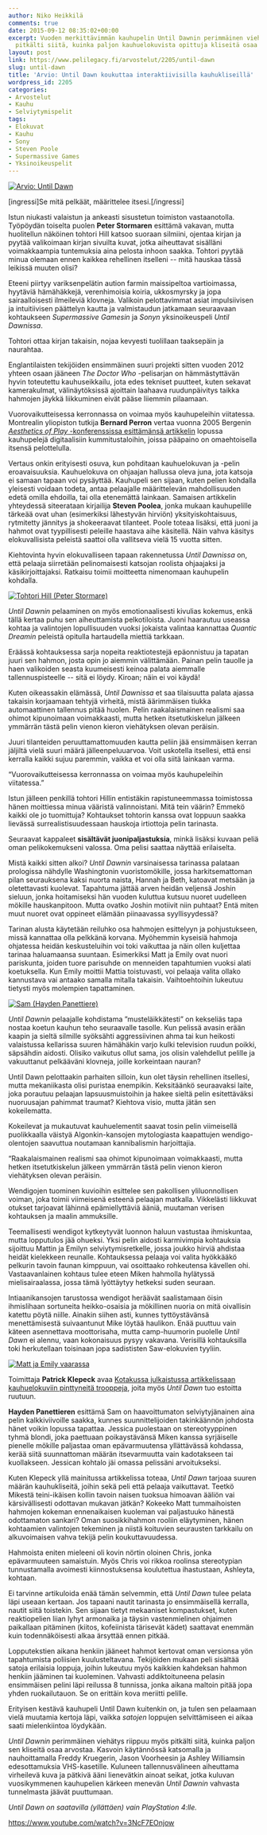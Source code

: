 ```yaml
---
author: Niko Heikkilä
comments: true
date: 2015-09-12 08:35:02+00:00
excerpt: Vuoden merkittävimmän kauhupelin Until Dawnin perimmäinen viehätys riippuu
  pitkälti siitä, kuinka paljon kauhuelokuvista opittuja kliseitä osaa arvostaa.
layout: post
link: https://www.pelilegacy.fi/arvostelut/2205/until-dawn
slug: until-dawn
title: 'Arvio: Until Dawn koukuttaa interaktiivisilla kauhukliseillä'
wordpress_id: 2205
categories:
- Arvostelut
- Kauhu
- Selviytymispelit
tags:
- Elokuvat
- Kauhu
- Sony
- Steven Poole
- Supermassive Games
- Yksinoikeuspelit
---
```


[![Arvio: Until Dawn](/uploads/2015/09/until_dawn.jpg)](/uploads/2015/09/until_dawn.jpg)

[ingressi]Se mitä pelkäät, määrittelee itsesi.[/ingressi]

Istun niukasti valaistun ja ankeasti sisustetun toimiston vastaanotolla. Työpöydän toiselta puolen **Peter Stormaren** esittämä vakavan, mutta huolitellun näköinen tohtori Hill katsoo suoraan silmiini, ojentaa kirjan ja pyytää valikoimaan kirjan sivuilta kuvat, jotka aiheuttavat sisälläni voimakkaampia tuntemuksia aina pelosta inhoon saakka. Tohtori pyytää minua olemaan ennen kaikkea rehellinen itselleni -- mitä hauskaa tässä leikissä muuten olisi?

Eteeni piirtyy variksenpelätin aution farmin maissipeltoa vartioimassa, hyytäviä hämähäkkejä, verenhimoisia koiria, ukkosmyrsky ja jopa sairaalloisesti ilmeileviä klovneja. Valikoin pelottavimmat asiat impulsiivisen ja intuitiivisen päättelyn kautta ja valmistaudun jatkamaan seuraavaan kohtaukseen _Supermassive Gamesin_ ja _Sonyn_ yksinoikeuspeli _Until Dawnissa_.

Tohtori ottaa kirjan takaisin, nojaa kevyesti tuolillaan taaksepäin ja naurahtaa.

Englantilaisten tekijöiden ensimmäinen suuri projekti sitten vuoden 2012 yhteen osaan jääneen _The Doctor Who_ -pelisarjan on hämmästyttävän hyvin toteutettu kauhuseikkailu, jota edes tekniset puutteet, kuten sekavat kamerakulmat, välinäytöksissä ajoittain laahaava ruudunpäivitys taikka hahmojen jäykkä liikkuminen eivät pääse liiemmin pilaamaan.

Vuorovaikutteisessa kerronnassa on voimaa myös kauhupeleihin viitatessa. Montrealin yliopiston tutkija **Bernard Perron** vertaa vuonna 2005 Bergenin [_Aesthetics of Play_ -konferenssissa esittämänsä artikkelin](http://www.aestheticsofplay.org/perron.php) lopussa kauhupelejä digitaalisiin kummitustaloihin, joissa pääpaino on omaehtoisella itsensä pelottelulla.

Vertaus onkin erityisesti osuva, kun pohditaan kauhuelokuvan ja -pelin eroavaisuuksia. Kauhuelokuva on ohjaajan hallussa oleva juna, jota katsoja ei samaan tapaan voi pysäyttää. Kauhupeli sen sijaan, kuten pelien kohdalla yleisesti voidaan todeta, antaa pelaajalle määrittelevän mahdollisuuden edetä omilla ehdoilla, tai olla etenemättä lainkaan. Samaisen artikkelin yhteydessä siteerataan kirjailija **Steven Poolea**, jonka mukaan kauhupelille tärkeää ovat uhan (esimerkiksi lähestyvän hirviön) yksityiskohtaisuus, rytmitetty jännitys ja shokeeraavat tilanteet. Poole toteaa lisäksi, että juoni ja hahmot ovat tyypillisesti peleille haastava aihe käsitellä. Näin vahva käsitys elokuvallisista peleistä saattoi olla vallitseva vielä 15 vuotta sitten.

Kiehtovinta hyvin elokuvalliseen tapaan rakennetussa _Until Dawnissa_ on, että pelaaja siirretään pelinomaisesti katsojan roolista ohjaajaksi ja käsikirjoittajaksi. Ratkaisu toimii moitteetta nimenomaan kauhupelin kohdalla.

[![Tohtori Hill (Peter Stormare)](/uploads/2015/09/tohtori_hill.jpg)](/uploads/2015/09/tohtori_hill.jpg)

_Until Dawnin_ pelaaminen on myös emotionaalisesti kivulias kokemus, enkä tällä kertaa puhu sen aiheuttamista pelkotiloista. Juoni haarautuu useassa kohtaa ja valintojen lopullisuuden vuoksi jokaista valintaa kannattaa _Quantic Dreamin_ peleistä opitulla hartaudella miettiä tarkkaan.

Eräässä kohtauksessa sarja nopeita reaktiotestejä epäonnistuu ja tapatan juuri sen hahmon, josta opin jo aiemmin välittämään. Painan pelin tauolle ja haen valikoiden seasta kuumeisesti keinoa palata aiemmalle tallennuspisteelle -- sitä ei löydy. Kiroan; näin ei voi käydä!

Kuten oikeassakin elämässä, _Until Dawnissa_ et saa tilaisuutta palata ajassa takaisin korjaamaan tehtyjä virheitä, mistä äärimmäisen tiukka automaattinen tallennus pitää huolen. Pelin raakalaismainen realismi saa ohimot kipunoimaan voimakkaasti, mutta hetken itsetutkiskelun jälkeen ymmärrän tästä pelin vienon kieron viehätyksen olevan peräisin.

Juuri tilanteiden peruuttamattomuuden kautta peliin jää ensimmäisen kerran jäljiltä vielä suuri määrä jälleenpeluuarvoa. Voit uskotella itsellesi, että ensi kerralla kaikki sujuu paremmin, vaikka et voi olla siitä lainkaan varma.

<div class="pullquote">“Vuorovaikutteisessa kerronnassa on voimaa myös kauhupeleihin viitatessa.”</div>

Istun jälleen penkillä tohtori Hillin entistäkin rapistuneemmassa toimistossa hänen moittiessa minua vääristä valinnoistani. Mitä tein väärin? Emmekö kaikki ole jo tuomittuja? Kohtaukset tohtorin kanssa ovat loppuun saakka lievässä surrealistisuudessaan hauskoja irtiottoja pelin tarinasta.

Seuraavat kappaleet **sisältävät juonipaljastuksia**, minkä lisäksi kuvaan peliä oman pelikokemukseni valossa. Oma pelisi saattaa näyttää erilaiselta.

Mistä kaikki sitten alkoi? _Until Dawnin_ varsinaisessa tarinassa palataan prologissa nähdylle Washingtonin vuoristomökille, jossa harkitsemattoman pilan seurauksena kaksi nuorta naista, Hannah ja Beth, katoavat metsään ja oletettavasti kuolevat. Tapahtuma jättää arven heidän veljensä Joshin sieluun, jonka hoitamiseksi hän vuoden kuluttua kutsuu nuoret uudelleen mökille hauskanpitoon. Mutta ovatko Joshin motiivit niin puhtaat? Entä miten muut nuoret ovat oppineet elämään piinaavassa syyllisyydessä?

Tarinan alusta käytetään reiluhko osa hahmojen esittelyyn ja pohjustukseen, missä kannattaa olla pelkkänä korvana. Myöhemmin kyseisiä hahmoja ohjatessa heidän keskusteluihin voi toki vaikuttaa ja näin ollen kuljettaa tarinaa haluamaansa suuntaan. Esimerkiksi Matt ja Emily ovat nuori pariskunta, joiden tuore parisuhde on menneiden tapahtumien vuoksi alati koetuksella. Kun Emily moittii Mattia toistuvasti, voi pelaaja valita ollako kannustava vai antaako samalla mitalla takaisin. Vaihtoehtoihin lukeutuu tietysti myös molempien tapattaminen.

[![Sam (Hayden Panettiere)](/uploads/2015/09/sam.jpg)](/uploads/2015/09/sam.jpg)

_Until Dawnin_ pelaajalle kohdistama ”musteläikkätesti” on kekseliäs tapa nostaa koetun kauhun teho seuraavalle tasolle. Kun pelissä avasin erään kaapin ja sieltä silmille syöksähti aggressiivinen ahma tai kun heikosti valaistussa kellarissa suuren hämähäkin varjo kulki television ruudun poikki, säpsähdin aidosti. Olisiko vaikutus ollut sama, jos olisin valehdellut pelille ja vakuuttanut pelkääväni klovneja, joille korkeintaan nauran?

Until Dawn pelottaakin parhaiten silloin, kun olet täysin rehellinen itsellesi, mutta mekaniikasta olisi puristaa enempikin. Keksitäänkö seuraavaksi laite, joka porautuu pelaajan lapsuusmuistoihin ja hakee sieltä pelin esitettäväksi nuoruusajan pahimmat traumat? Kiehtova visio, mutta jätän sen kokeilematta.

Kokeilevat ja mukautuvat kauhuelementit saavat tosin pelin viimeisellä puolikkaalla väistyä Algonkin-kansojen mytologiasta kaapattujen wendigo-olentojen saavuttua noutamaan kannibalismin harjoittajia.

<div class="pullquote">“Raakalaismainen realismi saa ohimot kipunoimaan voimakkaasti, mutta hetken itsetutkiskelun jälkeen ymmärrän tästä pelin vienon kieron viehätyksen olevan peräisin.</div>

Wendigojen tuominen kuvioihin esittelee sen pakollisen yliluonnollisen voiman, joka toimii viimeisenä esteenä pelaajan matkalla. Vikkelästi liikkuvat otukset tarjoavat lähinnä epämiellyttäviä ääniä, muutaman verisen kohtauksen ja maalin ammuksille.

Teemallisesti wendigot kytkeytyvät luonnon haluun vastustaa ihmiskuntaa, mutta lopputulos jää ohueksi. Yksi pelin aidosti karmivimpia kohtauksia sijoittuu Mattin ja Emilyn selviytymisretkelle, jossa joukko hirviä ahdistaa heidät kielekkeen reunalle. Kohtauksessa pelaaja voi valita hyökkääkö pelkurin tavoin faunan kimppuun, vai osoittaako rohkeutensa kävellen ohi. Vastaavanlainen kohtaus tulee eteen Miken hahmolla hylätyssä mielisairaalassa, jossa tämä lyöttäytyy hetkeksi suden seuraan.

Intiaanikansojen tarustossa wendigot heräävät saalistamaan öisin ihmislihaan sortuneita heikko-osaisia ja mökillinen nuoria on mitä oivallisin katettu pöytä niille. Ainakin siihen asti, kunnes tyttöystävänsä menettämisestä suivaantunut Mike löytää haulikon. Enää puuttuu vain käteen asennettava moottorisaha, mutta camp-huumorin puolelle _Until Dawn_ ei alennu, vaan kokonaisuus pysyy vakavana. Verisillä kohtauksilla toki herkutellaan toisinaan jopa sadististen Saw-elokuvien tyyliin.

[![Matt ja Emily vaarassa](/uploads/2015/09/matt_and_emily.jpg)](/uploads/2015/09/matt_and_emily.jpg)

Toimittaja **Patrick Klepeck** avaa [Kotakussa julkaistussa artikkelissaan kauhuelokuviin pinttyneitä trooppeja](http://kotaku.com/how-until-dawn-messes-with-two-of-horror-s-most-overuse-1729817525), joita myös _Until Dawn_ tuo estoitta ruutuun.

**Hayden Panettieren** esittämä Sam on haavoittumaton selviytyjänainen aina pelin kalkkiviivoille saakka, kunnes suunnittelijoiden takinkäännön johdosta hänet voikin lopussa tapattaa. Jessica puolestaan on stereotyyppinen tyhmä blondi, joka paettuaan poikaystävänsä Miken kanssa syrjäiselle pienelle mökille paljastaa oman epävarmuutensa yllättävässä kohdassa, kerää siitä suunnattoman määrän itsevarmuutta vain kadotakseen tai kuollakseen. Jessican kohtalo jäi omassa pelissäni arvoitukseksi.

Kuten Klepeck yllä mainitussa artikkelissa toteaa, _Until Dawn_ tarjoaa suuren määrän kauhukliseitä, joihin sekä peli että pelaaja vaikuttavat. Teetkö Mikestä teini-ikäisen kollin tavoin naisen tuoksua himoavan ääliön vai kärsivällisesti odottavan mukavan jätkän? Kokeeko Matt tummaihoisten hahmojen kokeman ennenaikaisen kuoleman vai paljastuuko hänestä odottamaton sankari? Oman suosikkihahmon rooliin eläytyminen, hänen kohtaamien valintojen tekeminen ja niistä koituvien seurausten tarkkailu on alkuvoimaisen vahva tekijä pelin koukuttavuudessa.

Hahmoista eniten mieleeni oli kovin nörtin oloinen Chris, jonka epävarmuuteen samaistuin. Myös Chris voi rikkoa roolinsa stereotypian tunnustamalla avoimesti kiinnostuksensa koulutettua ihastustaan, Ashleyta, kohtaan.

Ei tarvinne artikuloida enää tämän selvemmin, että _Until Dawn_ tulee pelata läpi useaan kertaan. Jos tapaani nautit tarinasta jo ensimmäisellä kerralla, nautit siitä toistekin. Sen sijaan tietyt mekaaniset kompastukset, kuten reaktiopelien liian lyhyt armonaika ja täysin vastenmielinen ohjaimen paikallaan pitäminen (kiitos, kofeiinista tärisevät kädet) saattavat enemmän kuin todennäköisesti alkaa ärsyttää ennen pitkää.

Lopputekstien aikana henkiin jääneet hahmot kertovat oman versionsa yön tapahtumista poliisien kuulusteltavana. Tekijöiden mukaan peli sisältää satoja erilaisia loppuja, joihin lukeutuu myös kaikkien kahdeksan hahmon henkiin jääminen tai kuoleminen. Vahvasti addiktoituneena pelasin ensimmäisen pelini läpi reilussa 8 tunnissa, jonka aikana maltoin pitää jopa yhden ruokailutauon. Se on erittäin kova meriitti pelille.

Erityisen kestävä kauhupeli Until Dawn kuitenkin on, ja tulen sen pelaamaan vielä muutamia kertoja läpi, vaikka _satojen_ loppujen selvittämiseen ei aikaa saati mielenkiintoa löydykään.

_Until Dawnin_ perimmäinen viehätys riippuu myös pitkälti siitä, kuinka paljon sen kliseitä osaa arvostaa. Kasvoin käytännössä katsomalla ja nauhoittamalla Freddy Kruegerin, Jason Voorheesin ja Ashley Williamsin edesottamuksia VHS-kasetille. Kuluneen tallennusvälineen aiheuttama virheilevä kuva ja pätkivä ääni lienevätkin ainoat seikat, jotka kuluvan vuosikymmenen kauhupelien kärkeen menevän _Until Dawnin_ vahvasta tunnelmasta jäävät puuttumaan.

_Until Dawn on saatavilla (yllättäen) vain PlayStation 4:lle._

https://www.youtube.com/watch?v=3NcF7EOnjow
